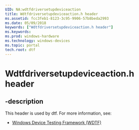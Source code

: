 ```yaml
---
UID: NA:wdtfdriversetupdeviceaction
title: Wdtfdriversetupdeviceaction.h header
ms.assetid: fcc3feb1-8123-3c95-9906-57b8beda2993
ms.date: 05/09/2018
keywords: ["Wdtfdriversetupdeviceaction.h header"]
ms.keywords: 
ms.prod: windows-hardware
ms.technology: windows-devices
ms.topic: portal
tech.root: dtf
---
```


# Wdtfdriversetupdeviceaction.h header


## -description


This header is used by dtf. For more information, see:

- [Windows Device Testing Framework (WDTF)](../_dtf/index.md)
